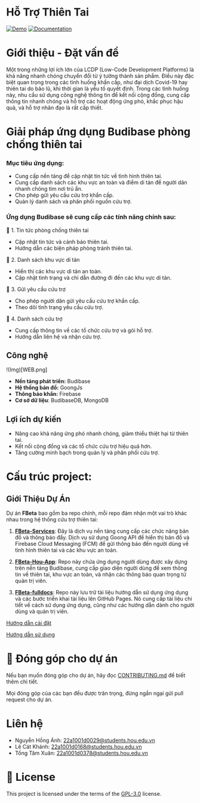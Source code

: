 # Hỗ Trợ Thiên Tai

[![Demo](https://img.shields.io/badge/Demo-2ea44f?style=for-the-badge)](https://fbetahou.budibase.app/app/hotrothientai) [![Documentation](https://img.shields.io/badge/Documentation-blue?style=for-the-badge)](https://fbeta-hou.github.io/FBeta-fulldocs/)

# Giới thiệu - Đặt vấn đề 
Một trong những lợi ích lớn của LCDP (Low-Code Development Platforms) là khả năng nhanh chóng chuyển đổi từ ý tưởng thành sản phẩm. Điều này đặc biệt quan trọng trong các tình huống khẩn cấp, như đại dịch Covid-19 hay thiên tai do bão lũ, khi thời gian là yếu tố quyết định. Trong các tình huống này, nhu cầu sử dụng công nghệ thông tin để kết nối cộng đồng, cung cấp thông tin nhanh chóng và hỗ trợ các hoạt động ứng phó, khắc phục hậu quả, và hỗ trợ nhân đạo là rất cấp thiết.
# Giải pháp ứng dụng Budibase phòng chống thiên tai
### Mục tiêu ứng dụng: 
- Cung cấp nền tảng để cập nhật tin tức về tình hình thiên tai.
- Cung cấp danh sách các khu vực an toàn và điểm di tản để người dân nhanh chóng tìm nơi trú ẩn.
- Cho phép gửi yêu cầu cứu trợ khẩn cấp.
- Quản lý danh sách và phân phối nguồn cứu trợ.
  
### Ứng dụng Budibase sẽ cung cấp các tính năng chính sau:

📰 1. Tin tức phòng chống thiên tai 
- Cập nhật tin tức và cảnh báo thiên tai.
- Hướng dẫn các biện pháp phòng tránh thiên tai.

📝 2. Danh sách khu vực di tản
- Hiển thị các khu vực di tản an toàn.
- Cập nhật tình trạng và chỉ dẫn đường đi đến các khu vực di tản.

📣 3. Gửi yêu cầu cứu trợ
- Cho phép người dân gửi yêu cầu cứu trợ khẩn cấp.
- Theo dõi tình trạng yêu cầu cứu trợ.

📝 4. Danh sách cứu trợ
- Cung cấp thông tin về các tổ chức cứu trợ và gói hỗ trợ.
- Hướng dẫn liên hệ và nhận cứu trợ.

## Công nghệ 
!(Img)[WEB.png]
- **Nền tảng phát triển:** Budibase
- **Hệ thống bản đồ:** GoongJs
- **Thông báo khẩn:** Firebase 
- **Cơ sở dữ liệu**: BudibaseDB, MongoDB
## Lợi ích dự kiến 
- Nâng cao khả năng ứng phó nhanh chóng, giảm thiểu thiệt hại từ thiên tai.
- Kết nối cộng đồng và các tổ chức cứu trợ hiệu quả hơn.
- Tăng cường minh bạch trong quản lý và phân phối cứu trợ.
# Cấu trúc project:
## Giới Thiệu Dự Án

Dự án **FBeta** bao gồm ba repo chính, mỗi repo đảm nhận một vai trò khác nhau trong hệ thống cứu trợ thiên tai:

1. **[FBeta-Services](https://github.com/FBeta-Hou/FBeta-Services)**: Đây là dịch vụ nền tảng cung cấp các chức năng bản đồ và thông báo đẩy. Dịch vụ sử dụng Goong API để hiển thị bản đồ và Firebase Cloud Messaging (FCM) để gửi thông báo đến người dùng về tình hình thiên tai và các khu vực an toàn.

2. **[FBeta-Hou-App](https://github.com/FBeta-Hou/FBeta-Hou-App)**: Repo này chứa ứng dụng người dùng được xây dựng trên nền tảng Budibase, cung cấp giao diện người dùng để xem thông tin về thiên tai, khu vực an toàn, và nhận các thông báo quan trọng từ quản trị viên.

3. **[FBeta-fulldocs](https://github.com/FBeta-Hou/FBeta-fulldocs)**: Repo này lưu trữ tài liệu hướng dẫn sử dụng ứng dụng và các bước triển khai tài liệu lên GitHub Pages. Nó cung cấp tài liệu chi tiết về cách sử dụng ứng dụng, cũng như các hướng dẫn dành cho người dùng và quản trị viên.

[Hướng dẫn cài đặt ](https://fbeta-hou.github.io/FBeta-fulldocs/CachCaiDat/)

[Hướng dẫn sử dụng ](https://fbeta-hou.github.io/FBeta-fulldocs/CachSD/)

# 🙌 Đóng góp cho dự án
Nếu bạn muốn đóng góp cho dự án, hãy đọc [CONTRIBUTING.md](https://github.com/FBeta-Hou/.github/blob/main/CONTRIBUTING.md) để biết thêm chi tiết.

Mọi đóng góp của các bạn đều được trân trọng, đừng ngần ngại gửi pull request cho dự án.
# Liên hệ 
-   Nguyễn Hồng Ánh: 22a1001d0029@students.hou.edu.vn
-   Lê Cát Khánh: 22a1001d0168@students.hou.edu.vn
-   Tống Tâm Xuân: 22a1001d0378@students.hou.edu.vn
# 📝 License 
This project is licensed under the terms of the [GPL-3.0](https://github.com/FBeta-Hou/.github/blob/main/LICENSE) license.
<!--

**Here are some ideas to get you started:**

🙋‍♀️ A short introduction - what is your organization all about?
🌈 Contribution guidelines - how can the community get involved?
👩‍💻 Useful resources - where can the community find your docs? Is there anything else the community should know?
🍿 Fun facts - what does your team eat for breakfast?
🧙 Remember, you can do mighty things with the power of [Markdown](https://docs.github.com/github/writing-on-github/getting-started-with-writing-and-formatting-on-github/basic-writing-and-formatting-syntax)
-->
